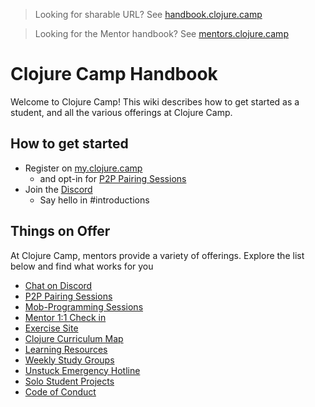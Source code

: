 > Looking for sharable URL? See [handbook.clojure.camp](https://handbook.clojure.camp)

> Looking for the Mentor handbook? See [mentors.clojure.camp](https://mentors.clojure.camp)

# Clojure Camp Handbook

Welcome to Clojure Camp! This wiki describes how to get started as a student, and all the various offerings at Clojure Camp.

## How to get started

- Register on [my.clojure.camp](https://my.clojure.camp)
  - and opt-in for [P2P Pairing Sessions](#p2p)
- Join the [Discord](https://discord.gg/aSkAMfq2n5)
  - Say hello in #introductions

## Things on Offer

At Clojure Camp, mentors provide a variety of offerings. Explore the list below and find what works for you

- [Chat on Discord](discord.md)
- [P2P Pairing Sessions](p2p.md)
- [Mob-Programming Sessions](mob.md)
- [Mentor 1:1 Check in](mentors.md)
- [Exercise Site](exercise.md)
- [Clojure Curriculum Map](map.md)
- [Learning Resources](resources.md)
- [Weekly Study Groups](studygroups.md)
- [Unstuck Emergency Hotline](unstuck.md)
- [Solo Student Projects](solo.md)
- [Code of Conduct](conduct.md)
